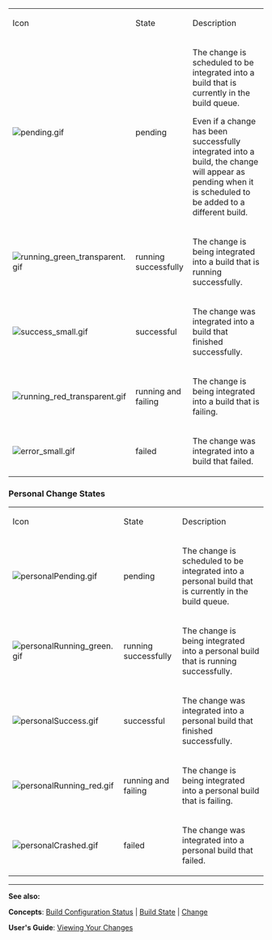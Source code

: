 [//]: # (title: Change State)
[//]: # (auxiliary-id: Change State)
<table><tr>

<td>

Icon


</td>

<td>

State


</td>

<td>

Description


</td></tr><tr>

<td>

 ![pending.gif](pending.gif)


</td>

<td>

pending


</td>

<td>

The change is scheduled to be integrated into a build that is currently in the build queue.

 Even if a change has been successfully integrated into a build, the change will appear as pending when it is scheduled to be added to a different build.


</td></tr><tr>

<td>

![running_green_transparent.gif](running_green_transparent.gif)


</td>

<td>

running successfully


</td>

<td>

The change is being integrated into a build that is running successfully.


</td></tr><tr>

<td>

![success_small.gif](success_small.gif)


</td>

<td>

successful


</td>

<td>

The change was integrated into a build that finished successfully.


</td></tr><tr>

<td>

![running_red_transparent.gif](running_red_transparent.gif)


</td>

<td>

running and failing


</td>

<td>

The change is being integrated into a build that is failing.


</td></tr><tr>

<td>

![error_small.gif](error_small.gif)


</td>

<td>

failed


</td>

<td>

The change was integrated into a build that failed.


</td></tr></table>

### Personal Change States

<table><tr>

<td>

Icon


</td>

<td>

State


</td>

<td>

Description


</td></tr><tr>

<td>

![personalPending.gif](personalPending.gif)


</td>

<td>

pending


</td>

<td>

The change is scheduled to be integrated into a personal build that is currently in the build queue.


</td></tr><tr>

<td>

![personalRunning_green.gif](personalRunning_green.gif)


</td>

<td>

running successfully


</td>

<td>

The change is being integrated into a personal build that is running successfully.


</td></tr><tr>

<td>

![personalSuccess.gif](personalSuccess.gif)


</td>

<td>

successful


</td>

<td>

The change was integrated into a personal build that finished successfully.


</td></tr><tr>

<td>

![personalRunning_red.gif](personalRunning_red.gif)


</td>

<td>

running and failing


</td>

<td>

The change is being integrated into a personal build that is failing.


</td></tr><tr>

<td>

![personalCrashed.gif](personalCrashed.gif)


</td>

<td>

failed


</td>

<td>

The change was integrated into a personal build that failed.


</td></tr></table>

 __  __

__See also:__



__Concepts__: [Build Configuration Status](build-configuration.md) | [Build State](build-state.md) | [Change](change.md)  

__User's Guide__: [Viewing Your Changes](viewing-your-changes.md)
